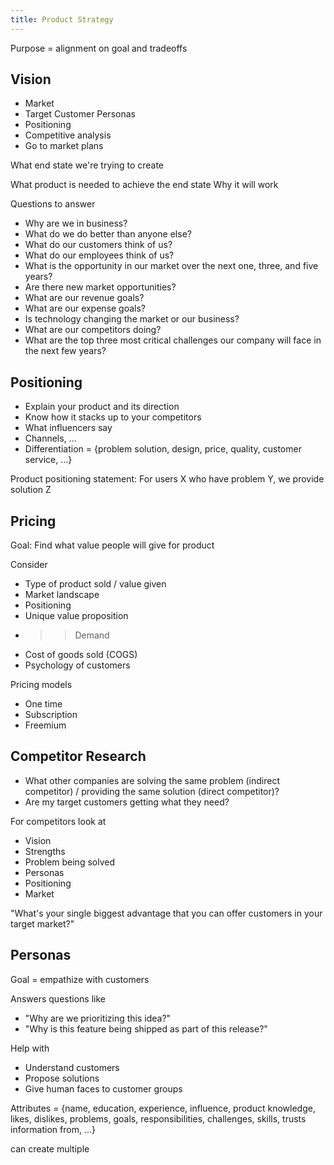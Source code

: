 ```yaml
---
title: Product Strategy
---
```


Purpose = alignment on goal and tradeoffs

## Vision
- Market
- Target Customer Personas
- Positioning
- Competitive analysis
- Go to market plans

What end state we're trying to create

What product is needed to achieve the end state
Why it will work

Questions to answer
- Why are we in business?
- What do we do better than anyone else?
- What do our customers think of us?
- What do our employees think of us?
- What is the opportunity in our market over the next one, three, and five years?
- Are there new market opportunities?
- What are our revenue goals?
- What are our expense goals?
- Is technology changing the market or our business?
- What are our competitors doing?
- What are the top three most critical challenges our company will face in the next few years?

## Positioning
- Explain your product and its direction
- Know how it stacks up to your competitors
- What influencers say
- Channels, ...
- Differentiation = {problem solution, design, price, quality, customer service, ...}

Product positioning statement: For users X who have problem Y, we provide solution Z

## Pricing
Goal: Find what value people will give for product

Consider
- Type of product sold / value given
- Market landscape
- Positioning
- Unique value proposition
- >> Demand
- Cost of goods sold (COGS)
- Psychology of customers

Pricing models
- One time
- Subscription
- Freemium

## Competitor Research
- What other companies are solving the same problem (indirect competitor) / providing the same solution (direct competitor)?
- Are my target customers getting what they need?

For competitors look at
- Vision
- Strengths
- Problem being solved
- Personas
- Positioning
- Market

"What's your single biggest advantage that you can offer customers in your target market?"

## Personas
Goal = empathize with customers

Answers questions like
- "Why are we prioritizing this idea?"
- "Why is this feature being shipped as part of this release?"

Help with
- Understand customers
- Propose solutions
- Give human faces to customer groups

Attributes = {name, education, experience, influence, product knowledge, likes, dislikes, problems, goals, responsibilities, challenges, skills, trusts information from, ...}

can create multiple
